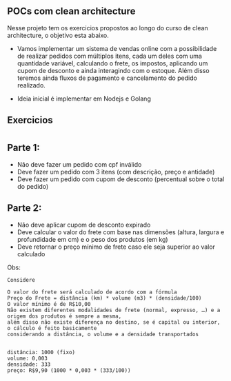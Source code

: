 ## POCs com clean architecture

Nesse projeto tem os exercicios propostos ao longo do curso de clean architecture, o objetivo esta abaixo.

- Vamos implementar um sistema de vendas online com a possibilidade de realizar pedidos com múltiplos itens, cada um deles com uma quantidade variável, calculando o frete, os impostos, aplicando um cupom de desconto e ainda interagindo com o estoque. Além disso teremos ainda fluxos de pagamento e cancelamento do pedido realizado.

- Ideia inicial é implementar em Nodejs e Golang

## Exercicios

#

## Parte 1: 

- Não deve fazer um pedido com cpf inválido
- Deve fazer um pedido com 3 itens (com descrição, preço e antidade)
- Deve fazer um pedido com cupom de desconto (percentual sobre o total do pedido)

## Parte 2: 

- Não deve aplicar cupom de desconto expirado
- Deve calcular o valor do frete com base nas dimensões (altura, largura e profundidade em cm) e o peso dos produtos (em kg)
- Deve retornar o preço mínimo de frete caso ele seja superior ao valor calculado

Obs:
```
Considere

O valor do frete será calculado de acordo com a fórmula
Preço do Frete = distância (km) * volume (m3) * (densidade/100)
O valor mínimo é de R$10,00
Não existem diferentes modalidades de frete (normal, expresso, …) e a origem dos produtos é sempre a mesma, 
além disso não existe diferença no destino, se é capital ou interior, o cálculo é feito basicamente 
considerando a distância, o volume e a densidade transportados


distância: 1000 (fixo)
volume: 0,003
densidade: 333
preço: R$9,90 (1000 * 0,003 * (333/100))
```